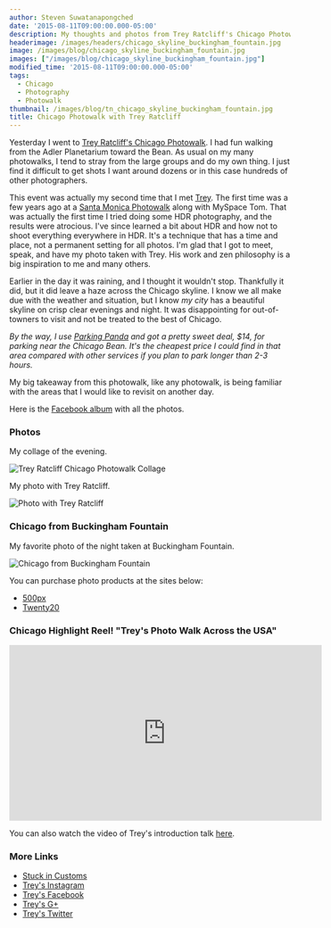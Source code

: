 ```yaml
---
author: Steven Suwatanapongched
date: '2015-08-11T09:00:00.000-05:00'
description: My thoughts and photos from Trey Ratcliff's Chicago Photowalk.
headerimage: /images/headers/chicago_skyline_buckingham_fountain.jpg
image: /images/blog/chicago_skyline_buckingham_fountain.jpg
images: ["/images/blog/chicago_skyline_buckingham_fountain.jpg"]
modified_time: '2015-08-11T09:00:00.000-05:00'
tags:
  - Chicago
  - Photography
  - Photowalk
thumbnail: /images/blog/tn_chicago_skyline_buckingham_fountain.jpg
title: Chicago Photowalk with Trey Ratcliff
---
```



Yesterday I went to [Trey Ratcliff's Chicago Photowalk](https://www.facebook.com/events/1040179939340078/). I had fun walking from the Adler Planetarium toward the Bean. As usual on my many photowalks, I tend to stray from the large groups and do my own thing. I just find it difficult to get shots I want around dozens or in this case hundreds of other photographers.

This event was actually my second time that I met [Trey](http://www.stuckincustoms.com/trey-ratcliff/). The first time was a few years ago at a [Santa Monica Photowalk](/2012/02/la-photowalk-with-trey-ratcliff-and-tom) along with MySpace Tom. That was actually the first time I tried doing some HDR photography, and the results were atrocious. I've since learned a bit about HDR and how not to shoot everything everywhere in HDR. It's a technique that has a time and place, not a permanent setting for all photos. I'm glad that I got to meet, speak, and have my photo taken with Trey. His work and zen philosophy is a big inspiration to me and many others.

Earlier in the day it was raining, and I thought it wouldn't stop. Thankfully it did, but it did leave a haze across the Chicago skyline. I know we all make due with the weather and situation, but I know *my city* has a beautiful skyline on crisp clear evenings and night. It was disappointing for out-of-towners to visit and not be treated to the best of Chicago.

*By the way, I use [Parking Panda](https://www.parkingpanda.com/invite/sunpech) and got a pretty sweet deal, $14, for parking near the Chicago Bean. It's the cheapest price I could find in that area compared with other services if you plan to park longer than 2-3 hours.*

My big takeaway from this photowalk, like any photowalk, is being familiar with the areas that I would like to revisit on another day.

Here is the [Facebook album](https://www.facebook.com/media/set/?set=a.929592023772489.1073741894.408588035872893&type=3) with all the photos.

### Photos

My collage of the evening.

![Trey Ratcliff Chicago Photowalk Collage](/images/blog/trey_ratcliff_chicago_photowalk_collage.jpg)

My photo with Trey Ratcliff.

![Photo with Trey Ratcliff](/images/blog/trey_ratcliff_chicago_photowalk.jpg)

### Chicago from Buckingham Fountain

My favorite photo of the night taken at Buckingham Fountain.

![Chicago from Buckingham Fountain](/images/blog/chicago_skyline_buckingham_fountain.jpg)

You can purchase photo products at the sites below:

* [500px](https://500px.com/photo/117928169/chicago-from-buckingham-fountain-by-steven-suwatanapongched?ctx_page=1&from=user&user_id=747967)
* [Twenty20](https://www.twenty20.com/photos/3b56fb5b-b2e5-4eca-8dd8-41b090b17b10)

### Chicago Highlight Reel! "Trey's Photo Walk Across the USA"

<div class="video-container">
<iframe width="560" height="315" src="https://www.youtube.com/embed/vi-aPpI0pLU" frameborder="0" allowfullscreen></iframe>
</div>

You can also watch the video of Trey's introduction talk [here](https://www.youtube.com/watch?v=18QARbrUPbQ).

### More Links

* [Stuck in Customs](http://www.stuckincustoms.com/)
* [Trey's Instagram](https://instagram.com/treyratcliff/)
* [Trey's Facebook](https://www.facebook.com/treyratcliff)
* [Trey's G+](https://plus.google.com/+TreyRatcliff)
* [Trey's Twitter](https://twitter.com/treyratcliff)